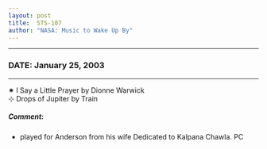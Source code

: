 ```yaml
---
layout: post
title:  STS-107
author: "NASA: Music to Wake Up By"
---
```


----
### DATE: January 25, 2003
----
✷ I Say a Little Prayer by Dionne Warwick  &nbsp;<br />⊹ Drops of Jupiter by Train

##### Comment:
* played for Anderson from his wife
Dedicated to Kalpana Chawla. PC
